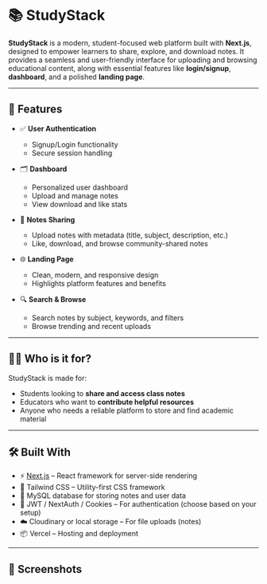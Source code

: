# 📚 StudyStack

**StudyStack** is a modern, student-focused web platform built with **Next.js**, designed to empower learners to share, explore, and download notes. It provides a seamless and user-friendly interface for uploading and browsing educational content, along with essential features like **login/signup**, **dashboard**, and a polished **landing page**.

---

## 🚀 Features

- ✅ **User Authentication**
  - Signup/Login functionality
  - Secure session handling

- 🗂️ **Dashboard**
  - Personalized user dashboard
  - Upload and manage notes
  - View download and like stats

- 📄 **Notes Sharing**
  - Upload notes with metadata (title, subject, description, etc.)
  - Like, download, and browse community-shared notes

- 🌐 **Landing Page**
  - Clean, modern, and responsive design
  - Highlights platform features and benefits

- 🔍 **Search & Browse**
  - Search notes by subject, keywords, and filters
  - Browse trending and recent uploads

---

## 🧑‍🎓 Who is it for?

StudyStack is made for:
- Students looking to **share and access class notes**
- Educators who want to **contribute helpful resources**
- Anyone who needs a reliable platform to store and find academic material

---

## 🛠️ Built With

- ⚡ [Next.js](https://nextjs.org/) – React framework for server-side rendering
- 💅 Tailwind CSS – Utility-first CSS framework
- 🧠 MySQL database for storing notes and user data
- 🔐 JWT / NextAuth / Cookies – For authentication (choose based on your setup)
- ☁️ Cloudinary or local storage – For file uploads (notes)
- 📦 Vercel – Hosting and deployment

---

## 📸 Screenshots

